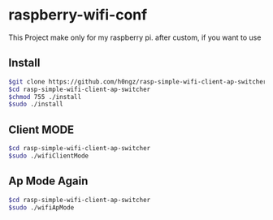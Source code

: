 # raspberry-wifi-conf
This Project make only for my raspberry pi. after custom, if you want to use  

## Install

```sh
$git clone https://github.com/h0ngz/rasp-simple-wifi-client-ap-switcher.git
$cd rasp-simple-wifi-client-ap-switcher
$chmod 755 ./install
$sudo ./install
```


## Client MODE
```sh
$cd rasp-simple-wifi-client-ap-switcher 
$sudo ./wifiClientMode
```


## Ap Mode Again
```sh
$cd rasp-simple-wifi-client-ap-switcher 
$sudo ./wifiApMode
```
